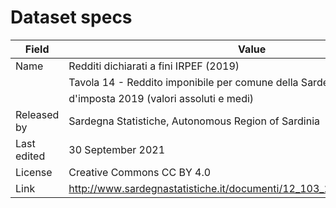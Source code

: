 # Dataset specs

| Field       | Value                                                                       |
|-------------|-----------------------------------------------------------------------------|
| Name        | Redditi dichiarati a fini IRPEF (2019)                                      |
|             |     Tavola 14 - Reddito imponibile per comune della Sardegna (a) (b). Anno  |
|             |     d'imposta 2019 (valori assoluti e medi)                                 |
| Released by | Sardegna Statistiche, Autonomous Region of Sardinia                         |
| Last edited | 30 September 2021                                                           |
| License     | Creative Commons CC BY 4.0                                                  |
| Link        | http://www.sardegnastatistiche.it/documenti/12_103_20210930122551.ods       |